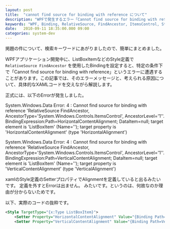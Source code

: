```yaml
---
layout: post
title:  "cannot find source for binding with reference について"
description: "WPFで発生するエラー「Cannot find source for binding with reference 'RelativeSource FindAncestor, AncestorType='System.Windows.Controls.ItemsControl', AncestorLevel='1''」の原因と、XAMLのStyle定義におけるSetterプロパティでのAlignment定義との関連について解説します。"
keywords: "WPF, Binding, RelativeSource, FindAncestor, ItemsControl, Style, Setter, XAML, Data Error 4"
date:   2010-09-11 18:35:00.000 09:00
categories: system-dev
---
```


掲題の件について、検索キーワードにあがりましたので、簡単にまとめました。

WPFアプリケーション開発中に、ListBoxItemなどのStyle定義で `RelativeSource FindAncestor` を使用したBindingを設定すると、特定の条件下で「Cannot find source for binding with reference」というエラーに遭遇することがあります。この記事では、そのエラーメッセージと、考えられる原因について、具体的なXAMLコードを交えながら解説します。

<!--more-->

正式には、以下のErrorが発生しました。

System.Windows.Data Error: 4 : Cannot find source for binding with reference 'RelativeSource FindAncestor, AncestorType='System.Windows.Controls.ItemsControl', AncestorLevel='1''. BindingExpression:Path=HorizontalContentAlignment; DataItem=null; target element is 'ListBoxItem' (Name=''); target property is 'HorizontalContentAlignment' (type 'HorizontalAlignment')

System.Windows.Data Error: 4 : Cannot find source for binding with reference 'RelativeSource FindAncestor, AncestorType='System.Windows.Controls.ItemsControl', AncestorLevel='1''. BindingExpression:Path=VerticalContentAlignment; DataItem=null; target element is 'ListBoxItem' (Name=''); target property is 'VerticalContentAlignment' (type 'VerticalAlignment')

xamlのStyle定義のSetterプロパティでAlignmentを定義していると出るみたいです。
定義を外すとErrorは出ません。
みたいです。というのは、何故なのか理由が分からないためです。

以下、実際のコードの抜粋です。

```xml
<Style TargetType="{x:Type ListBoxItem}">
    <Setter Property="HorizontalContentAlignment" Value="{Binding Path=HorizontalContentAlignment, RelativeSource={RelativeSource AncestorType={x:Type ItemsControl}}}"/>
    <Setter Property="VerticalContentAlignment" Value="{Binding Path=VerticalContentAlignment, RelativeSource={RelativeSource AncestorType={x:Type ItemsControl}}}"/>
```
